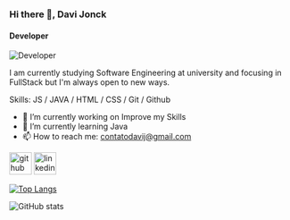 ### Hi there 👋, Davi Jonck
#### Developer
![Developer](https://www.ufpb.br/lmca/contents/imagens/le-tlc-lc-700x200-06302016.jpg/@@images/a8e17793-bce4-41b7-83cd-3c278dd29e72.jpeg)

I am currently studying Software Engineering at university and focusing in FullStack but I'm always open to new ways.



Skills: JS / JAVA / HTML / CSS / Git / Github

- 🔭 I’m currently working on Improve my Skills 
- 🌱 I’m currently learning Java 
- 📫 How to reach me: contatodavij@gmail.com 


[<img src='https://cdn.jsdelivr.net/npm/simple-icons@3.0.1/icons/github.svg' alt='github' height='40'>](https://github.com/davijonck)  [<img src='https://cdn.jsdelivr.net/npm/simple-icons@3.0.1/icons/linkedin.svg' alt='linkedin' height='40'>](https://www.linkedin.com/in/davi-jonck-212301229/)  

[![Top Langs](https://github-readme-stats.vercel.app/api/top-langs/?username=anuraghazra&layout=compact&langs_count=6)](https://github.com/anuraghazra/github-readme-stats)

![GitHub stats](https://github-readme-stats.vercel.app/api?username=davijonck&show_icons=true)  
